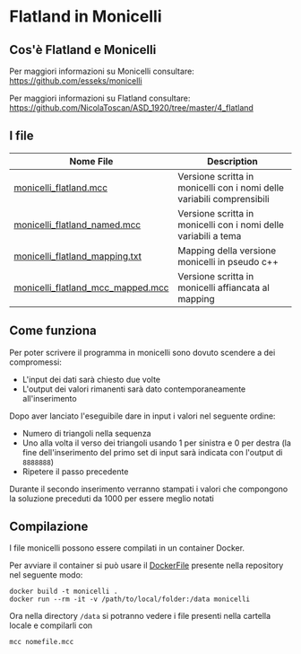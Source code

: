 # Flatland in Monicelli

## Cos'è Flatland e Monicelli
Per maggiori informazioni su Monicelli consultare: https://github.com/esseks/monicelli

Per maggiori informazioni su Flatland consultare: https://github.com/NicolaToscan/ASD_1920/tree/master/4_flatland
## I file
| Nome File | Description |
| ----------- | ----------- |
| [monicelli_flatland.mcc](https://github.com/NicolaToscan/ASD_1920/blob/master/4_flatland/monicelli/monicelli_flatland.mcc) | Versione scritta in monicelli con i nomi delle variabili comprensibili |
| [monicelli_flatland_named.mcc](https://github.com/NicolaToscan/ASD_1920/blob/master/4_flatland/monicelli/monicelli_flatland_named.mcc) | Versione scritta in monicelli con i nomi delle variabili a tema |
| [monicelli_flatland_mapping.txt](https://github.com/NicolaToscan/ASD_1920/blob/master/4_flatland/monicelli/monicelli_flatland_mapping.txt) | Mapping della versione monicelli in pseudo c++ |
| [monicelli_flatland_mcc_mapped.mcc](https://github.com/NicolaToscan/ASD_1920/blob/master/4_flatland/monicelli/monicelli_flatland_mcc_mapped.mcc) | Versione scritta in monicelli affiancata al mapping |

## Come funziona
Per poter scrivere il programma in monicelli sono dovuto scendere a dei compromessi:
- L'input dei dati sarà chiesto due volte
- L'output dei valori rimanenti sarà dato contemporaneamente all'inserimento

Dopo aver lanciato l'eseguibile dare in input i valori nel seguente ordine:
- Numero di triangoli nella sequenza
- Uno alla volta il verso dei triangoli usando 1 per sinistra e 0 per destra (la fine dell'inserimento del primo set di input sarà indicata con l'output di `8888888`)
- Ripetere il passo precedente

Durante il secondo inserimento verranno stampati i valori che compongono la soluzione preceduti da 1000 per essere meglio notati

## Compilazione
I file monicelli possono essere compilati in un container Docker.

Per avviare il container si può usare il [DockerFile](https://github.com/NicolaToscan/ASD_1920/blob/master/4_flatland/monicelli/Dockerfile) presente nella repository nel seguente modo:

```
docker build -t monicelli .
docker run --rm -it -v /path/to/local/folder:/data monicelli
```

Ora nella directory `/data` si potranno vedere i file presenti nella cartella locale e compilarli con

```
mcc nomefile.mcc
```
